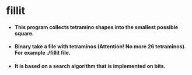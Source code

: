 # fillit

- #### This program collects tetramino shapes into the smallest possible square.
- #### Binary take a file with tetraminos (Attention! No more 26 tetraminos). For example ./fillit file.
- #### It is based on a search algorithm that is implemented on bits.
